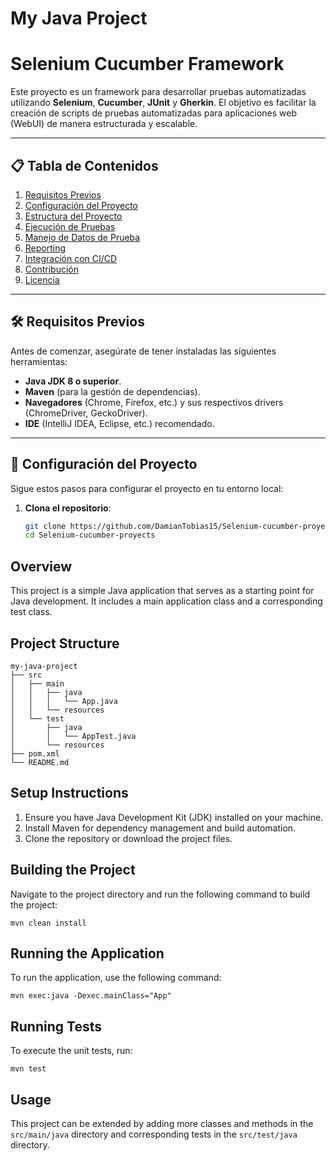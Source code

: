 # My Java Project

# Selenium Cucumber Framework

Este proyecto es un framework para desarrollar pruebas automatizadas utilizando **Selenium**, **Cucumber**, **JUnit** y **Gherkin**. El objetivo es facilitar la creación de scripts de pruebas automatizadas para aplicaciones web (WebUI) de manera estructurada y escalable.

---

## 📋 Tabla de Contenidos
1. [Requisitos Previos](#requisitos-previos)
2. [Configuración del Proyecto](#configuración-del-proyecto)
3. [Estructura del Proyecto](#estructura-del-proyecto)
4. [Ejecución de Pruebas](#ejecución-de-pruebas)
5. [Manejo de Datos de Prueba](#manejo-de-datos-de-prueba)
6. [Reporting](#reporting)
7. [Integración con CI/CD](#integración-con-cicd)
8. [Contribución](#contribución)
9. [Licencia](#licencia)

---

## 🛠️ Requisitos Previos

Antes de comenzar, asegúrate de tener instaladas las siguientes herramientas:

- **Java JDK 8 o superior**.
- **Maven** (para la gestión de dependencias).
- **Navegadores** (Chrome, Firefox, etc.) y sus respectivos drivers (ChromeDriver, GeckoDriver).
- **IDE** (IntelliJ IDEA, Eclipse, etc.) recomendado.

---

## 🚀 Configuración del Proyecto

Sigue estos pasos para configurar el proyecto en tu entorno local:

1. **Clona el repositorio**:
   ```bash
   git clone https://github.com/DamianTobias15/Selenium-cucumber-proyects.git
   cd Selenium-cucumber-proyects

## Overview
This project is a simple Java application that serves as a starting point for Java development. It includes a main application class and a corresponding test class.

## Project Structure
```
my-java-project
├── src
│   ├── main
│   │   ├── java
│   │   │   └── App.java
│   │   └── resources
│   └── test
│       ├── java
│       │   └── AppTest.java
│       └── resources
├── pom.xml
└── README.md
```

## Setup Instructions
1. Ensure you have Java Development Kit (JDK) installed on your machine.
2. Install Maven for dependency management and build automation.
3. Clone the repository or download the project files.

## Building the Project
Navigate to the project directory and run the following command to build the project:
```
mvn clean install
```

## Running the Application
To run the application, use the following command:
```
mvn exec:java -Dexec.mainClass="App"
```

## Running Tests
To execute the unit tests, run:
```
mvn test
```

## Usage
This project can be extended by adding more classes and methods in the `src/main/java` directory and corresponding tests in the `src/test/java` directory.